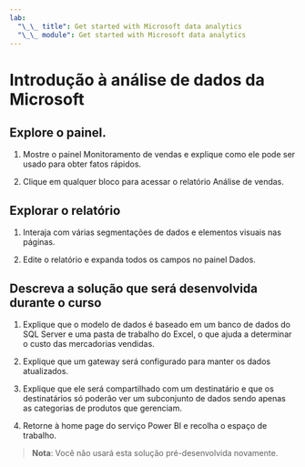 ```yaml
---
lab:
  "\_\_ title": Get started with Microsoft data analytics
  "\_\_ module": Get started with Microsoft data analytics
---
```

# Introdução à análise de dados da Microsoft

## Explore o painel.

1. Mostre o painel Monitoramento de vendas e explique como ele pode ser usado para obter fatos rápidos.

1. Clique em qualquer bloco para acessar o relatório Análise de vendas.

## Explorar o relatório

1. Interaja com várias segmentações de dados e elementos visuais nas páginas.

1. Edite o relatório e expanda todos os campos no painel Dados.

## Descreva a solução que será desenvolvida durante o curso

1. Explique que o modelo de dados é baseado em um banco de dados do SQL Server e uma pasta de trabalho do Excel, o que ajuda a determinar o custo das mercadorias vendidas.

1. Explique que um gateway será configurado para manter os dados atualizados.

1. Explique que ele será compartilhado com um destinatário e que os destinatários só poderão ver um subconjunto de dados sendo apenas as categorias de produtos que gerenciam.

1. Retorne à home page do serviço Power BI e recolha o espaço de trabalho.

> **Nota**: Você não usará esta solução pré-desenvolvida novamente.
